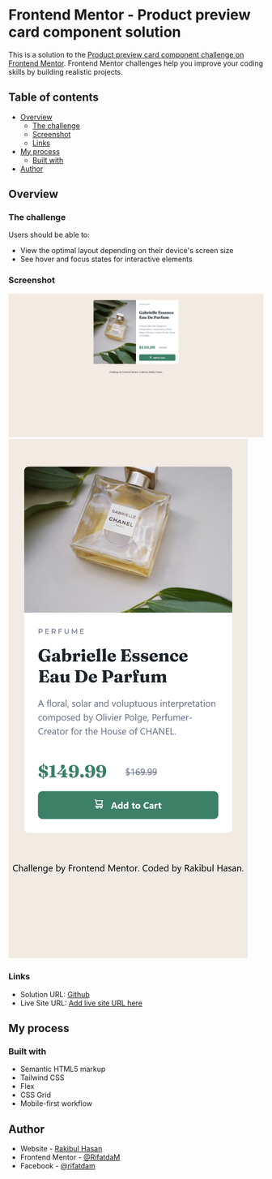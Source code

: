 # Frontend Mentor - Product preview card component solution

This is a solution to the [Product preview card component challenge on Frontend Mentor](https://www.frontendmentor.io/challenges/product-preview-card-component-GO7UmttRfa). Frontend Mentor challenges help you improve your coding skills by building realistic projects. 

## Table of contents

- [Overview](#overview)
  - [The challenge](#the-challenge)
  - [Screenshot](#screenshot)
  - [Links](#links)
- [My process](#my-process)
  - [Built with](#built-with)
- [Author](#author)



## Overview

### The challenge

Users should be able to:

- View the optimal layout depending on their device's screen size
- See hover and focus states for interactive elements

### Screenshot

![](./finish/desktop.png)
![](./finish/mobile.png)



### Links

- Solution URL: [Github](https://github.com/RifatdaM/product-preview-card-component)
- Live Site URL: [Add live site URL here](https://62cd1401898bb73ff6bf0546--silver-cuchufli-931eb6.netlify.app/)

## My process

### Built with

- Semantic HTML5 markup
- Tailwind CSS
- Flex
- CSS Grid
- Mobile-first workflow

## Author

- Website - [Rakibul Hasan](https://portfolio-rhr.vercel.app/)
- Frontend Mentor - [@RifatdaM](https://www.frontendmentor.io/profile/RifatdaM)
- Facebook - [@rifatdam](https://www.facebook.com/rifatdam/)

